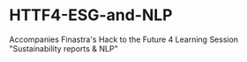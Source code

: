 # HTTF4-ESG-and-NLP
Accompanies Finastra's Hack to the Future 4 Learning Session "Sustainability reports &amp; NLP"
